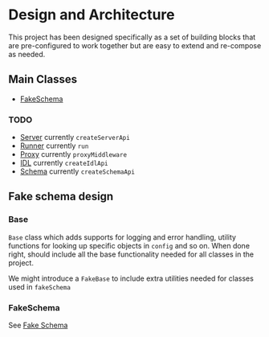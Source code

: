 # Design and Architecture

This project has been designed specifically as a set of building blocks that are pre-configured to work together but are easy to extend and re-compose as needed.

## Main Classes

- [FakeSchema](#FakeSchema)

### TODO

- [Server](#Server) currently `createServerApi`
- [Runner](#Runner) currently `run`
- [Proxy](#Runner) currently `proxyMiddleware`
- [IDL](#IDL) currently `createIdlApi`
- [Schema](#Schema) currently `createSchemaApi`

## Fake schema design

### Base

`Base` class which adds supports for logging and error handling, utility functions for looking up specific objects in `config` and so on. When done right, should include all the base functionality needed for all classes in the project.

We might introduce a `FakeBase` to include extra utilities needed for classes used in `fakeSchema`

### FakeSchema

See [Fake Schema](./Fake-Schema.md)
